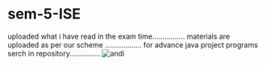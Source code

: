 # sem-5-ISE
uploaded what i have read in the exam time................
materials are uploaded as per our scheme ..................
for advance java project programs serch in repository...............
![andi](https://user-images.githubusercontent.com/99582894/223041120-6214079e-2417-439f-a02c-3e7cb7357e68.gif)
